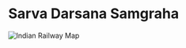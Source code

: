 # Sarva Darsana Samgraha

![Indian Railway Map](https://www.trainspnrstatus.com/images/indianrailwaymap.jpg)
